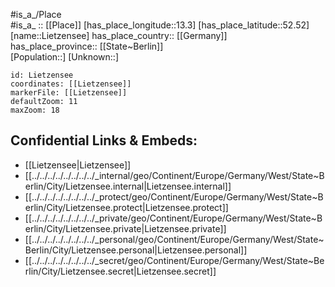 ﻿---
location: [52.52,13.3] 
mapzoom: [7,12] 
mapmarker: city 
type: City
tags:
- geo/City


SpocWebEntityId: 32007
isDeleted: false
confidential: public

---
#is_a_/Place  
#is_a_ :: [[Place]] 
[has_place_longitude::13.3] 
[has_place_latitude::52.52] 
[name::Lietzensee] 
has_place_country:: [[Germany]]  
has_place_province:: [[State~Berlin]]  
[Population::] 
[Unknown::] 


```leaflet
id: Lietzensee
coordinates: [[Lietzensee]] 
markerFile: [[Lietzensee]] 
defaultZoom: 11 
maxZoom: 18
```


## Confidential Links & Embeds: 
- [[Lietzensee|Lietzensee]]  
- [[../../../../../../../../_internal/geo/Continent/Europe/Germany/West/State~Berlin/City/Lietzensee.internal|Lietzensee.internal]] 
- [[../../../../../../../../_protect/geo/Continent/Europe/Germany/West/State~Berlin/City/Lietzensee.protect|Lietzensee.protect]] 
- [[../../../../../../../../_private/geo/Continent/Europe/Germany/West/State~Berlin/City/Lietzensee.private|Lietzensee.private]] 
- [[../../../../../../../../_personal/geo/Continent/Europe/Germany/West/State~Berlin/City/Lietzensee.personal|Lietzensee.personal]] 
- [[../../../../../../../../_secret/geo/Continent/Europe/Germany/West/State~Berlin/City/Lietzensee.secret|Lietzensee.secret]] 
